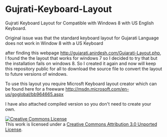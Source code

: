Gujrati-Keyboard-Layout
=======================

Gujrati Keyboard Layout for Compatible with Windows 8 with US English Keyboard.

Original issue was that the standard keyboard layout for Gujarati Language does not work in Window 8 with a US Keyboard

after finding this webpage http://gujarati.anirdesh.com/Gujarati-Layout.php, I found the the layout that works for windows 7 so I decided to try that but the installation fails on windows 8.
So I created it again and now will keep this repository public for all to download the source file to convert the layout to future versions of windows.

To use this layout you require Microsft Keyboard layout creator which can be found here for a freeware http://msdn.microsoft.com/en-us/goglobal/bb964665.aspx

I have also attached compiled version so you don't need to create your own.

<a rel="license" href="http://creativecommons.org/licenses/by/3.0/deed.en_US"><img alt="Creative Commons License" style="border-width:0" src="http://i.creativecommons.org/l/by/3.0/88x31.png" /></a><br />This work is licensed under a <a rel="license" href="http://creativecommons.org/licenses/by/3.0/deed.en_US">Creative Commons Attribution 3.0 Unported License</a>.
